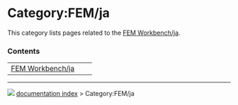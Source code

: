 # Category:FEM/ja
This category lists pages related to the [FEM Workbench/ja](FEM_Workbench/ja.md).

### Contents

|     |     |     |
| --- | --- | --- |
| [FEM Workbench/ja](FEM_Workbench/ja.md) |



---
![](images/Button_right.svg) [documentation index](../README.md) > Category:FEM/ja
